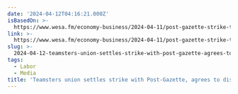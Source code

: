 ```yaml
---
date: '2024-04-12T04:16:21.000Z'
isBasedOn: >-
  https://www.wesa.fm/economy-business/2024-04-11/post-gazette-strike-teamsters-union-settlemnt-dissolve
link: >-
  https://www.wesa.fm/economy-business/2024-04-11/post-gazette-strike-teamsters-union-settlemnt-dissolve
slug: >-
  2024-04-12-teamsters-union-settles-strike-with-post-gazette-agrees-to-dissolve-or-905
tags:
  - Labor
  - Media
title: 'Teamsters union settles strike with Post-Gazette, agrees to dissolve | 90.5'
---
```



